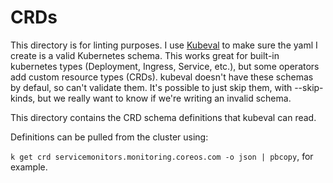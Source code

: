 # CRDs

This directory is for linting purposes. I use [Kubeval](https://www.kubeval.com/#crds) to make sure the yaml I create is a valid Kubernetes schema.
This works great for built-in kubernetes types (Deployment, Ingress, Service, etc.), but some operators add custom resource types (CRDs).
kubeval doesn't have these schemas by defaul, so can't validate them. It's possible to just skip them, with --skip-kinds, but we really want to know if we're writing an invalid schema.

This directory contains the CRD schema definitions that kubeval can read.

Definitions can be pulled from the cluster using:

`k get crd servicemonitors.monitoring.coreos.com -o json | pbcopy`, for example.
